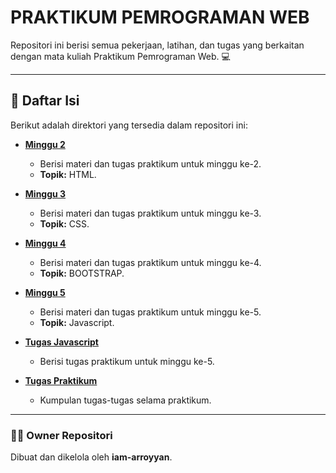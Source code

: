# PRAKTIKUM PEMROGRAMAN WEB

Repositori ini berisi semua pekerjaan, latihan, dan tugas yang berkaitan dengan mata kuliah Praktikum Pemrograman Web. 💻

---

## 📂 Daftar Isi

Berikut adalah direktori yang tersedia dalam repositori ini:

* **[Minggu 2](./Minggu%202)**
    * Berisi materi dan tugas praktikum untuk minggu ke-2.
    * **Topik:** HTML.

* **[Minggu 3](./Minggu%203)**
    * Berisi materi dan tugas praktikum untuk minggu ke-3.
    * **Topik:** CSS.

* **[Minggu 4](./Minggu%204)**
    * Berisi materi dan tugas praktikum untuk minggu ke-4.
    * **Topik:** BOOTSTRAP.

* **[Minggu 5](./Minggu%205)**
    * Berisi materi dan tugas praktikum untuk minggu ke-5.
    * **Topik:** Javascript.

* **[Tugas Javascript](./Tugas%20Javascript)**
    * Berisi tugas praktikum untuk minggu ke-5.

* **[Tugas Praktikum](./Tugas%20Praktikum)**
    * Kumpulan tugas-tugas selama praktikum.

---

### 🧑‍💻 Owner Repositori
Dibuat dan dikelola oleh **iam-arroyyan**.